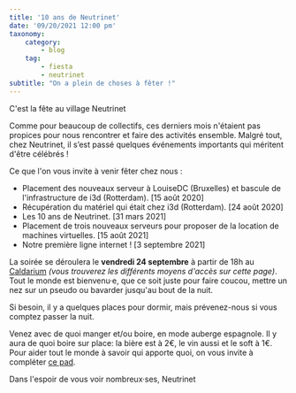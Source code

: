 ```yaml
---
title: '10 ans de Neutrinet'
date: '09/20/2021 12:00 pm'
taxonomy:
    category:
        - blog
    tag:
        - fiesta
        - neutrinet
subtitle: "On a plein de choses à fêter !"
---
```


C'est la fête au village Neutrinet

Comme pour beaucoup de collectifs, ces derniers mois n'étaient pas propices pour nous rencontrer et faire des activités ensemble. Malgré tout, chez Neutrinet, il s’est passé quelques événements importants qui méritent d'être célébrés !

Ce que l'on vous invite à venir fêter chez nous : 

* Placement des nouveaux serveur à LouiseDC (Bruxelles) et bascule de l'infrastructure de i3d (Rotterdam). [15 août 2020]
* Récupération du matériel qui était chez i3d (Rotterdam). [24 août 2020]
* Les 10 ans de Neutrinet. [31 mars 2021]
* Placement de trois nouveaux serveurs pour proposer de la location de machines virtuelles. [15 août 2021]
* Notre première ligne internet ! [3 septembre 2021]

La soirée se déroulera le **vendredi 24 septembre** à partir de 18h au [Caldarium](https://caldarium.be/fr:contact) *(vous trouverez les différents moyens d'accès sur cette page)*.
Tout le monde est bienvenu·e, que ce soit juste pour faire coucou, mettre un nez sur un pseudo ou bavarder jusqu'au bout de la nuit.

Si besoin, il y a quelques places pour dormir, mais prévenez-nous si vous comptez passer la nuit.

Venez avec de quoi manger et/ou boire, en mode auberge espagnole. Il y aura de quoi boire sur place: la bière est à 2€, le vin aussi et le soft à 1€. Pour aider tout le monde à savoir qui apporte quoi, on vous invite à compléter [ce pad](https://doc.computhings.be/neutrinet-2021-09-24-miam-miam?both). 

Dans l'espoir de vous voir nombreux·ses,
Neutrinet

